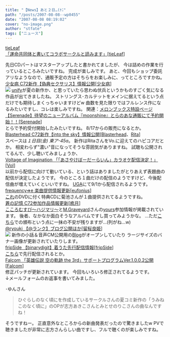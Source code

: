 ```yaml
---
title: "【News】あと２日…(ﾅﾆ"
path: "/posts/2007-08-08--wp0455"
date: "2007-08-08 08:19:02"
cover: "no-image.png"
author: "stfate"
tags: ["ニュース"]
---
```


<style type="text/css">
<!--
p {white-space: pre-wrap};
-->
</style>

<a class="topics" href="http://tieleaf.net/" target="_blank">tieLeaf 「運命共同体と書いてコラボサークルと読みます」</a><span class="junre">[<a href="http://tieleaf.net/" target="_blank">tieLeaf</a>]</span>
<div class="news">先日CDパートはマスターアップしたと書かれてましたが、
今は詰めの作業を行っているところみたいですね。
完成が楽しみです。
あと、今回もショップ委託アリなようなので、通販予定の方はそちらをお楽しみに、ってところですかね。</div>
<a class="topics" href="http://www.girldisease.com/giten/" target="_blank">少女病 C72新作【偽典セクサリス】情報公開</a><span class="junre">[<a href="http://www.girldisease.com/" target="_blank">少女病</a>]</span>
<div class="news"><a href="http://www.girldisease.com/giten/" target="_blank"><img src="http://stfate.net/img/giten_58b.jpg" class="image" /></a>
<a href="http://www.girldisease.com/unify/" target="_blank">unify</a>が夏の新作か、と思っていたら思わぬ伏兵というかものすごく気になる作品が出てきましたね。
ストリングス･カルテットをメインに据えてるという点だけでも期待しまくっちゃいますけどw
曲数を見た限りではフルレンス作になるみたいですし、コレは楽しみですね。
関連：<a href="http://shop.melonbooks.co.jp/tsuhan/system/index.php?RATED=18&SPECIAL=sp_syouzyo_giten&RTO=&DATE=&ITEM_ID=&MAKER_FULL=&ADD_CART=" target="_blank">メロンブックス特設ページ</a></div>
<a class="topics" href="http://www.toranoana.jp/shop/070817m_shine/070817m_shine.html" target="_blank">【Serenade】待望のニューアルバム『moonshine』とらのあな通販にて予約開始！！</a><span class="junre">[<a href="http://www.vivix.info/serenade/index.htm" target="_blank">Serenade</a>]</span>
<div class="news">とらで予約受付開始したみたいですね。
8/17からの販売になるとか。</div>
<a class="topics" href="http://www.blasterhead.com/" target="_blank">Blasterhead C72新作【into the sky】情報公開</a><span class="junre">[<a href="http://www.blasterhead.com/" target="_blank">Blasterhead</a>、<a href="http://ritarita.jp/" target="_blank">Rita</a>]</span>
<div class="news">スペースは<em>１日目(金) 東ア-45a</em>。
新作はRitaさんをVo.に迎えてのハピコアだとか。
相変わらず"濃い"音になってそうな雰囲気がありますね。
試聴も公開されてるんで、少し聴いてみましょうか、</div>
<a class="topics" href="http://aciblog.exblog.jp/7262724/" target="_blank">Voltage of Imagination 「「あさやけぼーだーらいん」カラオケ配信決定！」</a><span class="junre">[<a href="http://www.voltagenation.com/" target="_blank">VoI</a>]</span>
<div class="news">以前から配信に向けて動いている、という話はありましたがとりあえず表題曲の配信が決定したようです。
今のところ１曲だけの配信のようですけど、今後配信曲が増えていくといいですね。
<a href="http://ugakara.com/pc/index.html" target="_blank">UGA</a>にて9/1から配信されるようです。</div>
<a class="topics" href="http://eufonius.net/" target="_blank">frequency⇒e 楽曲提供情報更新</a><span class="junre">[<a href="http://eufonius.net/" target="_blank">eufonius</a>]</span>
<div class="news"><a href="http://www.starchild.co.jp/special/inukami-movie/top.html" target="_blank">これ</a>のDVDに付く特典CDに菊池さんが１曲提供されてるようですね。</div>
<a class="topics" href="http://aonokioku.sakura.ne.jp/" target="_blank">蒼の記憶 C72参加作品情報更新</a><span class="junre">[<a href="http://aonokioku.sakura.ne.jp/" target="_blank">癒月</a>]</span>
<div class="news"><a href="http://www.fwinc.co.jp/event/c72.php" target="_blank">こころむすび～ハジマリ～</a>と<a href="http://www.geocities.jp/iwamud/index.html" target="_blank">M.Graveyard</a>さんの<a href="http://www.geocities.jp/iwamud/yous.html" target="_blank">yours</a>参加情報が掲載されています。
後者、なかなか面白そうなアルバムですし買ってみようかな。
…ただ<a href="http://07th-expansion.net/" target="_blank">こちら</a>での頒布という点に一抹の不安が残りますが…(列がね…w)</div>
<a class="topics" href="http://ryouki.net/" target="_blank">@ryouki 【@ランク】ブログ公開ほか</a><span class="junre">[<a href="http://ryouki.net/" target="_blank">留桜良姫</a>]</span>
<div class="news"><a href="http://ryouki.net/rank/" target="_blank"><img src="http://ryouki.net/rank/images/banner_468x60.jpg"></a>
新作の小話＆音声CM公開用の<a href="http://765.sblo.jp/" target="_blank">Blog</a>がオープンしていたり
ラージサイズのバナー画像が更新されていたりします。</div>
<a class="topics" href="http://fripside.net/" target="_blank">fripSide 【binarydigit】着うた先行配信情報</a><span class="junre">[<a href="http://fripside.net/" target="_blank">fripSide</a>]</span>
<div class="news"><a href="http://motto.product.co.jp/" target="_blank">こちら</a>で先行配信されるとか。</div>
<a class="topics" href="http://www.falcom.co.jp/sora_3rd/" target="_blank">Falcom 「英雄伝説 空の軌跡 the 3rd」サポートプログラムVer.1.0.0.2公開</a><span class="junre">[<a href="http://www.falcom.co.jp/" target="_blank">Falcom</a>]</span>
<div class="news">修正パッチが更新されています。
今回もいろいろ修正されてるようです。</div>
↓メールフォームのお返事を書いてみました。

<!--more-->
･ゆんさん<blockquote>ひぐらしのなく頃にを作成しているサークルさんの夏コミ新作の「うみねこのなく頃に」のOPが志方あきこさんとみとせのりこさんの曲なんですね！</blockquote>そうですねー。
正直意外なところからの新曲発表だったので驚きましたw
PVで聴きましたが非常に志方さんらしい曲ですし、フルで聴くのが楽しみですね。
